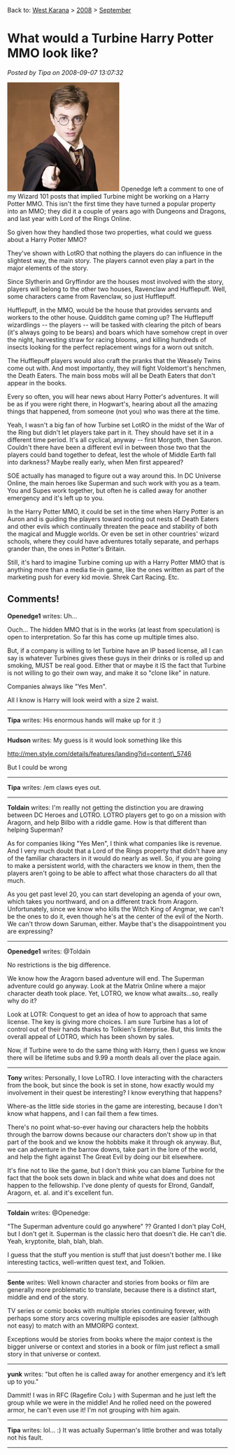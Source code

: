 Back to: [West Karana](/posts/westkarana.md) > [2008](/posts/2008/westkarana.md) > [September](./westkarana.md)
# What would a Turbine Harry Potter MMO look like?

*Posted by Tipa on 2008-09-07 13:07:32*

![](../../../uploads/2008/09/potter.jpg "potter") Openedge left a comment to one of my Wizard 101 posts that implied Turbine might be working on a Harry Potter MMO. This isn't the first time they have turned a popular property into an MMO; they did it a couple of years ago with Dungeons and Dragons, and last year with Lord of the Rings Online.

So given how they handled those two properties, what could we guess about a Harry Potter MMO?

They've shown with LotRO that nothing the players do can influence in the slightest way, the main story. The players cannot even play a part in the major elements of the story.

Since Slytherin and Gryffindor are the houses most involved with the story, players will belong to the other two houses, Ravenclaw and Hufflepuff. Well, some characters came from Ravenclaw, so just Hufflepuff.

Hufflepuff, in the MMO, would be the house that provides servants and workers to the other house. Quidditch game coming up? The Hufflepuff wizardlings -- the players -- will be tasked with clearing the pitch of bears (it's always going to be bears) and boars which have somehow crept in over the night, harvesting straw for racing blooms, and killing hundreds of insects looking for the perfect replacement wings for a worn out snitch.

The Hufflepuff players would also craft the pranks that the Weasely Twins come out with. And most importantly, they will fight Voldemort's henchmen, the Death Eaters. The main boss mobs will all be Death Eaters that don't appear in the books.

Every so often, you will hear news about Harry Potter's adventures. It will be as if you were right there, in Hogwart's, hearing about all the amazing things that happened, from someone (not you) who was there at the time.

Yeah, I wasn't a big fan of how Turbine set LotRO in the midst of the War of the Ring but didn't let players take part in it. They should have set it in a different time period. It's all cyclical, anyway -- first Morgoth, then Sauron. Couldn't there have been a different evil in between those two that the players could band together to defeat, lest the whole of Middle Earth fall into darkness? Maybe really early, when Men first appeared?

SOE actually has managed to figure out a way around this. In DC Universe Online, the main heroes like Superman and such work with you as a team. You and Supes work together, but often he is called away for another emergency and it's left up to you.

In the Harry Potter MMO, it could be set in the time when Harry Potter is an Auron and is guiding the players toward rooting out nests of Death Eaters and other evils which continually threaten the peace and stability of both the magical and Muggle worlds. Or even be set in other countries' wizard schools, where they could have adventures totally separate, and perhaps grander than, the ones in Potter's Britain.

Still, it's hard to imagine Turbine coming up with a Harry Potter MMO that is anything more than a media tie-in game, like the ones written as part of the marketing push for every kid movie. Shrek Cart Racing. Etc.

## Comments!

**Openedge1** writes: Uh...

Ouch...
The hidden MMO that is in the works (at least from speculation) is open to interpretation. So far this has come up multiple times also.

But, if a company is willing to let Turbine have an IP based license, all I can say is whatever Turbines gives these guys in their drinks or is rolled up and smoking, MUST be real good.
Either that or maybe it IS the fact that Turbine is not willing to go their own way, and make it so "clone like" in nature.

Companies always like "Yes Men".

All I know is Harry will look weird with a size 2 waist.

---

**Tipa** writes: His enormous hands will make up for it :)

---

**Hudson** writes: My guess is it would look something like this

http://men.style.com/details/features/landing?id=content\_5746

But I could be wrong

---

**Tipa** writes: /em claws eyes out.

---

**Toldain** writes: I'm reallly not getting the distinction you are drawing between DC Heroes and LOTRO. LOTRO players get to go on a mission with Aragorn, and help Bilbo with a riddle game. How is that different than helping Superman?

As for companies liking "Yes Men", I think what companies like is revenue. And I very much doubt that a Lord of the Rings property that didn't have any of the familiar characters in it would do nearly as well. So, if you are going to make a persistent world, with the characters we know in them, then the players aren't going to be able to affect what those characters do all that much. 

As you get past level 20, you can start developing an agenda of your own, which takes you northward, and on a different track from Aragorn. Unfortunately, since we know who kills the Witch King of Angmar, we can't be the ones to do it, even though he's at the center of the evil of the North. We can't throw down Saruman, either. Maybe that's the disappointment you are expressing?

---

**Openedge1** writes: @Toldain

No restrictions is the big difference.

We know how the Aragorn based adventure will end.
The Superman adventure could go anyway.
Look at the Matrix Online where a major character death took place.
Yet, LOTRO, we know what awaits...so, really why do it?

Look at LOTR: Conquest to get an idea of how to approach that same license. The key is giving more choices.
I am sure Turbine has a lot of control out of their hands thanks to Tolkien's Enterprise.
But, this limits the overall appeal of LOTRO, which has been shown by sales.

Now, if Turbine were to do the same thing with Harry, then I guess we know there will be lifetime subs and 9.99 a month deals all over the place again.

---

**Tony** writes: Personally, I love LoTRO. I love interacting with the characters from the book, but since the book is set in stone, how exactly would my involvement in their quest be interesting? I know everything that happens?

Where-as the little side stories in the game are interesting, because I don't know what happens, and I can fail them a few times.

There's no point what-so-ever having our characters help the hobbits through the barrow downs because our characters don't show up in that part of the book and we know the hobbits make it through ok anyway. But, we can adventure in the barrow downs, take part in the lore of the world, and help the fight against The Great Evil by doing our bit elsewhere.

It's fine not to like the game, but I don't think you can blame Turbine for the fact that the book sets down in black and white what does and does not happen to the fellowship. I've done plenty of quests for Elrond, Gandalf, Aragorn, et. al. and it's excellent fun.

---

**Toldain** writes: @Openedge:

"The Superman adventure could go anywhere" ?? Granted I don't play CoH, but I don't get it. Superman is the classic hero that doesn't die. He can't die. Yeah, kryptonite, blah, blah, blah. 

I guess that the stuff you mention is stuff that just doesn't bother me. I like interesting tactics, well-written quest text, and Tolkien.

---

**Sente** writes: Well known character and stories from books or film are generally more problematic to translate, because there is a distinct start, middle and end of the story.

TV series or comic books with multiple stories continuing forever, with perhaps some story arcs covering multiple episodes are easier (although not easy) to match with an MMORPG context.

Exceptions would be stories from books where the major context is the bigger universe or context and stories in a book or film just reflect a small story in that universe or context.

---

**yunk** writes: "but often he is called away for another emergency and it’s left up to you."

Dammit! I was in RFC (Ragefire Colu ) with Superman and he just left the group while we were in the middle! And he rolled need on the powered armor, he can't even use it! I'm not grouping with him again.

---

**Tipa** writes: lol... :) It was actually Superman's little brother and was totally not his fault.



---

